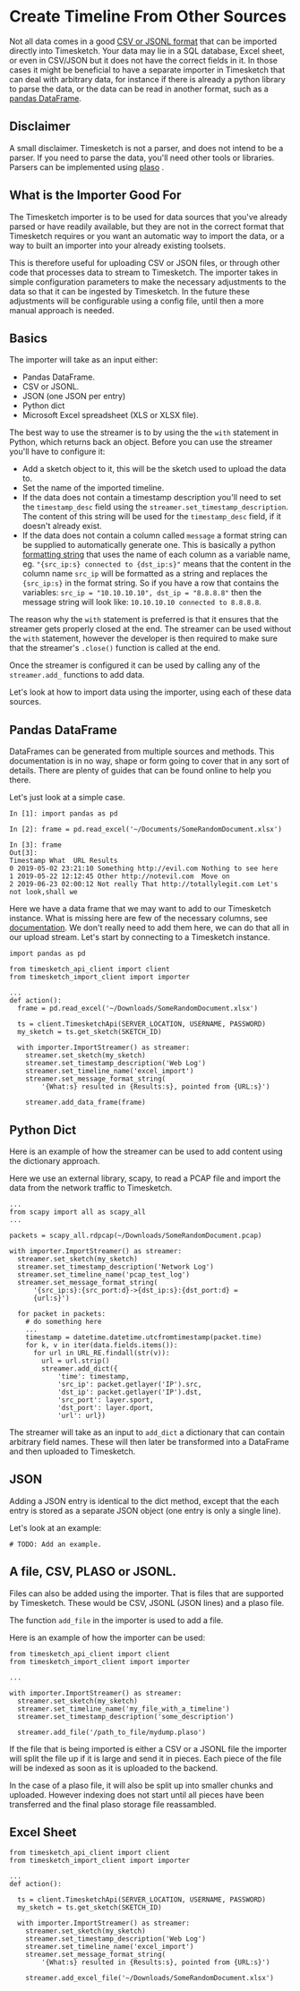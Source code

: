 # Create Timeline From Other Sources

Not all data comes in a good [CSV or JSONL
format](CreateTimelineFromJSONorCSV.md) that can be imported
directly into Timesketch. Your data may lie in a SQL database, Excel sheet, or
even in CSV/JSON but it does not have the correct fields in it. In those cases
it might be beneficial to have a separate importer in Timesketch that can deal
with arbitrary data, for instance if there is already a python library to parse
the data, or the data can be read in another format, such as a [pandas
DataFrame](https://pandas.pydata.org/pandas-docs/stable/reference/api/pandas.DataFrame.html).

## Disclaimer

A small disclaimer. Timesketch is not a parser, and does not intend to be a
parser. If you need to parse the data, you'll need other tools or libraries.
Parsers can be implemented using [plaso](https://github.com/log2timeline/plaso)
.


## What is the Importer Good For

The Timesketch importer is to be used for data sources that you've already
parsed or have readily available, but they are not in the correct format that
Timesketch requires or you want an automatic way to import the data, or a way to
built an importer into your already existing toolsets.

This is therefore useful for uploading CSV or JSON files, or through other code
that processes data to stream to Timesketch. The importer takes in simple
configuration parameters to make the necessary adjustments to the data so that
it can be ingested by Timesketch. In the future these adjustments will be
configurable using a config file, until then a more manual approach is needed.

## Basics

The importer will take as an input either:

 + Pandas DataFrame.
 + CSV or JSONL.
 + JSON (one JSON per entry)
 + Python dict
 + Microsoft Excel spreadsheet (XLS or XLSX file).

The best way to use the streamer is to by using the the `with` statement in
Python, which returns back an object. Before you can use the streamer you'll
have to configure it:

 + Add a sketch object to it, this will be the sketch used to upload the data
   to.
 + Set the name of the imported timeline.
 + If the data does not contain a timestamp description you'll need to set the
   `timestamp_desc` field using the `streamer.set_timestamp_description`.
   The content of this string will be used for the `timestamp_desc` field,
   if it doesn't already exist.
 + If the data does not contain a column called `message` a format string can
   be supplied to automatically generate one. This is basically a python
   [formatting string](https://pyformat.info/) that uses the name of each column
   as a variable name, eg. `"{src_ip:s} connected to {dst_ip:s}"` means that the
   content in the column name `src_ip` will be formatted as a string and
   replaces the `{src_ip:s}` in the format string. So if you have a row that
   contains the variables: `src_ip = "10.10.10.10", dst_ip = "8.8.8.8"` then the
   message string will look like: `10.10.10.10 connected to 8.8.8.8`.

The reason why the `with` statement is preferred is that it ensures that the
streamer gets properly closed at the end. The streamer can be used without
the `with` statement, however the developer is then required to make sure that
the streamer's `.close()` function is called at the end.

Once the streamer is configured it can be used by calling any of the
`streamer.add_` functions to add data.

Let's look at how to import data using the importer, using each of these data
sources.

## Pandas DataFrame

DataFrames can be generated from multiple sources and methods. This
documentation is in no way, shape or form going to cover that in any sort of
details. There are plenty of guides that can be found online to help you there.

Let's just look at a simple case.

```
In [1]: import pandas as pd

In [2]: frame = pd.read_excel('~/Documents/SomeRandomDocument.xlsx')

In [3]: frame
Out[3]:
Timestamp What  URL Results
0 2019-05-02 23:21:10 Something http://evil.com Nothing to see here
1 2019-05-22 12:12:45 Other http://notevil.com  Move on
2 2019-06-23 02:00:12 Not really That http://totallylegit.com Let's not look,shall we
```

Here we have a data frame that we may want to add to our Timesketch instance.
What is missing here are few of the necessary columns, see
[documentation](CreateTimelineFromJSONorCSV.md). We don't really need to
add them here, we can do that all in our upload stream. Let's start by
connecting to a Timesketch instance.

```
import pandas as pd

from timesketch_api_client import client
from timesketch_import_client import importer

...
def action():
  frame = pd.read_excel('~/Downloads/SomeRandomDocument.xlsx')

  ts = client.TimesketchApi(SERVER_LOCATION, USERNAME, PASSWORD)
  my_sketch = ts.get_sketch(SKETCH_ID)

  with importer.ImportStreamer() as streamer:
    streamer.set_sketch(my_sketch)
    streamer.set_timestamp_description('Web Log')
    streamer.set_timeline_name('excel_import')
    streamer.set_message_format_string(
        '{What:s} resulted in {Results:s}, pointed from {URL:s}')

    streamer.add_data_frame(frame)
```

## Python Dict

Here is an example of how the streamer can be used to add content using the
dictionary approach.

Here we use an external library, scapy, to read a PCAP file and import the data
from the network traffic to Timesketch.

```
...
from scapy import all as scapy_all
...

packets = scapy_all.rdpcap(~/Downloads/SomeRandomDocument.pcap)

with importer.ImportStreamer() as streamer:
  streamer.set_sketch(my_sketch)
  streamer.set_timestamp_description('Network Log')
  streamer.set_timeline_name('pcap_test_log')
  streamer.set_message_format_string(
      '{src_ip:s}:{src_port:d}->{dst_ip:s}:{dst_port:d} =
      {url:s}')

  for packet in packets:
    # do something here
    ...
    timestamp = datetime.datetime.utcfromtimestamp(packet.time)
    for k, v in iter(data.fields.items()):
      for url in URL_RE.findall(str(v)):
        url = url.strip()
        streamer.add_dict({
            'time': timestamp,
            'src_ip': packet.getlayer('IP').src,
            'dst_ip': packet.getlayer('IP').dst,
            'src_port': layer.sport,
            'dst_port': layer.dport,
            'url': url})
```

The streamer will take as an input to `add_dict` a dictionary that can contain
arbitrary field names. These will then later be transformed into a DataFrame and
then uploaded to Timesketch.

## JSON

Adding a JSON entry is identical to the dict method, except that the each
entry is stored as a separate JSON object (one entry is only a single line).

Let's look at an example:

```
# TODO: Add an example.

```


## A file, CSV, PLASO or JSONL.

Files can also be added using the importer. That is files that are
supported by Timesketch. These would be CSV, JSONL (JSON lines) and
a plaso file.

The function `add_file` in the importer is used to add a file.

Here is an example of how the importer can be used:

```
from timesketch_api_client import client
from timesketch_import_client import importer

...

with importer.ImportStreamer() as streamer:
  streamer.set_sketch(my_sketch)
  streamer.set_timeline_name('my_file_with_a_timeline')
  streamer.set_timestamp_description('some_description')

  streamer.add_file('/path_to_file/mydump.plaso')
```

If the file that is being imported is either a CSV or a JSONL file the importer
will split the file up if it is large and send it in pieces. Each piece of the
file will be indexed as soon as it is uploaded to the backend.

In the case of a plaso file, it will also be split up into smaller chunks and
uploaded. However indexing does not start until all pieces have been transferred
and the final plaso storage file reassambled.

## Excel Sheet

```
from timesketch_api_client import client
from timesketch_import_client import importer

...
def action():

  ts = client.TimesketchApi(SERVER_LOCATION, USERNAME, PASSWORD)
  my_sketch = ts.get_sketch(SKETCH_ID)

  with importer.ImportStreamer() as streamer:
    streamer.set_sketch(my_sketch)
    streamer.set_timestamp_description('Web Log')
    streamer.set_timeline_name('excel_import')
    streamer.set_message_format_string(
        '{What:s} resulted in {Results:s}, pointed from {URL:s}')

    streamer.add_excel_file('~/Downloads/SomeRandomDocument.xlsx')
```
